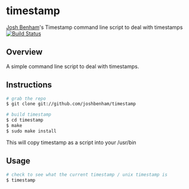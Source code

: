 timestamp
=========

[Josh Benham](http://joshbenham.net)'s Timestamp command line script to deal with timestamps 
[![Build Status](https://secure.travis-ci.org/joshbenham/timestamp.png?branch=master)](http://travis-ci.org/joshbenham/timestamp)

Overview
--------

A simple command line script to deal with timestamps.

Instructions
------------
```sh
# grab the repo
$ git clone git://github.com/joshbenham/timestamp

# build timestamp
$ cd timestamp
$ make
$ sudo make install
```

This will copy timestamp as a script into your /usr/bin

Usage
-------

```sh
# check to see what the current timestamp / unix timestamp is
$ timestamp
```
